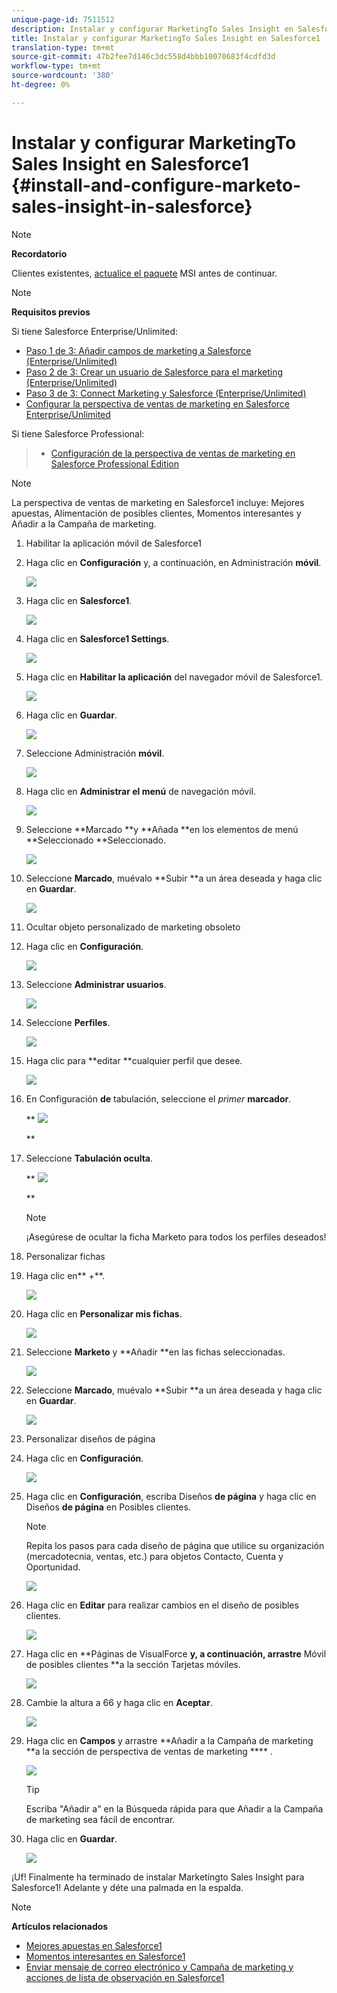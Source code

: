 ```yaml
---
unique-page-id: 7511512
description: Instalar y configurar MarketingTo Sales Insight en Salesforce1 - Documentos de marketing - Documentación del producto
title: Instalar y configurar MarketingTo Sales Insight en Salesforce1
translation-type: tm+mt
source-git-commit: 47b2fee7d146c3dc558d4bbb10070683f4cdfd3d
workflow-type: tm+mt
source-wordcount: '380'
ht-degree: 0%

---
```



# Instalar y configurar MarketingTo Sales Insight en Salesforce1 {#install-and-configure-marketo-sales-insight-in-salesforce}

>[!NOTE]
>
>**Recordatorio**
>
>Clientes existentes, [actualice el paquete](http://docs.marketo.com/x/_gU6Ag) MSI antes de continuar.

>[!NOTE]
>
>**Requisitos previos**
>
>Si tiene Salesforce Enterprise/Unlimited:
>
>* [Paso 1 de 3: Añadir campos de marketing a Salesforce (Enterprise/Unlimited)](../../../../product-docs/crm-sync/salesforce-sync/setup/enterprise-unlimited-edition/step-1-of-3-add-marketo-fields-to-salesforce-enterprise-unlimited.md)
>* [Paso 2 de 3: Crear un usuario de Salesforce para el marketing (Enterprise/Unlimited)](../../../../product-docs/crm-sync/salesforce-sync/setup/enterprise-unlimited-edition/step-2-of-3-create-a-salesforce-user-for-marketo-enterprise-unlimited.md)
>* [Paso 3 de 3: Connect Marketing y Salesforce (Enterprise/Unlimited)](../../../../product-docs/crm-sync/salesforce-sync/setup/enterprise-unlimited-edition/step-3-of-3-connect-marketo-and-salesforce-enterprise-unlimited.md)
>* [Configurar la perspectiva de ventas de marketing en Salesforce Enterprise/Unlimited](../../../../product-docs/marketo-sales-insight/msi-for-salesforce/configuration/configure-marketo-sales-insight-in-salesforce-enterprise-unlimited.md)

>
>
Si tiene Salesforce Professional:
>
>* [Configuración de la perspectiva de ventas de marketing en Salesforce Professional Edition](../../../../product-docs/marketo-sales-insight/msi-for-salesforce/configuration/configure-marketo-sales-insight-in-salesforce-professional-edition.md)

>



>[!NOTE]
>
>La perspectiva de ventas de marketing en Salesforce1 incluye: Mejores apuestas, Alimentación de posibles clientes, Momentos interesantes y Añadir a la Campaña de marketing.

1. Habilitar la aplicación móvil de Salesforce1
1. Haga clic en **Configuración** y, a continuación, en Administración **móvil**.

   ![](assets/image2015-4-21-15-3a29-3a22.png)

1. Haga clic en **Salesforce1**.

   ![](assets/image2015-4-21-15-3a30-3a51.png)

1. Haga clic en **Salesforce1 Settings**.

   ![](assets/image2015-4-21-15-3a32-3a21.png)

1. Haga clic en **Habilitar la aplicación** del navegador móvil de Salesforce1.

   ![](assets/image2015-4-21-15-3a34-3a27.png)

1. Haga clic en **Guardar**.

   ![](assets/image2015-4-21-15-3a42-3a48.png)

1. Seleccione Administración **móvil**.

   ![](assets/image2015-4-22-11-3a10-3a14.png)

1. Haga clic en **Administrar el menú** de navegación móvil.

   ![](assets/image2015-4-22-11-3a13-3a10.png)

1. Seleccione **Marcado **y **Añada **en los elementos de menú **Seleccionado **Seleccionado.

   ![](assets/image2015-4-22-14-3a55-3a37.png)

1. Seleccione **Marcado**, muévalo **Subir **a un área deseada y haga clic en **Guardar**.

   ![](assets/image2015-4-22-17-3a20-3a56.png)

1. Ocultar objeto personalizado de marketing obsoleto
1. Haga clic en **Configuración**.

   ![](assets/image2015-4-22-15-3a13-3a48.png)

1. Seleccione **Administrar usuarios**.

   ![](assets/image2015-5-5-11-3a13-3a45.png)

1. Seleccione **Perfiles**.

   ![](assets/image2015-5-5-11-3a15-3a21.png)

1. Haga clic para **editar **cualquier perfil que desee.

   ![](assets/image2015-5-5-13-3a51-3a36.png)

1. En Configuración **de** tabulación, seleccione el *primer* **marcador**.

   ** ![](assets/image2015-5-5-13-3a55-3a36.png)

   **

1. Seleccione **Tabulación oculta**.

   ** ![](assets/image2015-5-5-14-3a2-3a29.png)

   **

   >[!NOTE]
   >
   >¡Asegúrese de ocultar la ficha Marketo para todos los perfiles deseados!

1. Personalizar fichas
1. Haga clic en** +**.

   ![](assets/image2015-4-22-17-3a14-3a49.png)

1. Haga clic en **Personalizar mis fichas**.

   ![](assets/image2015-4-22-17-3a16-3a22.png)

1. Seleccione **Marketo** y **Añadir **en las fichas seleccionadas.

   ![](assets/image2015-4-22-17-3a17-3a15.png)

1. Seleccione **Marcado**, muévalo **Subir **a un área deseada y haga clic en **Guardar**.

   ![](assets/image2015-4-22-18-3a29-3a47.png)

1. Personalizar diseños de página
1. Haga clic en **Configuración**.

   ![](assets/image2015-4-22-17-3a26-3a56.png)

1. Haga clic en **Configuración**, escriba Diseños **de página** y haga clic en Diseños **de página** en Posibles clientes.

   >[!NOTE]
   >
   >Repita los pasos para cada diseño de página que utilice su organización (mercadotecnia, ventas, etc.) para objetos Contacto, Cuenta y Oportunidad.

   ![](assets/image2015-4-22-17-3a34-3a33.png)

1. Haga clic en **Editar** para realizar cambios en el diseño de posibles clientes.

   ![](assets/image2015-4-22-17-3a44-3a0.png)

1. Haga clic en **Páginas de VisualForce **y, a continuación, arrastre** Móvil de posibles clientes **a la sección Tarjetas móviles.

   ![](assets/image2015-4-22-17-3a49-3a37.png)

1. Cambie la altura a 66 y haga clic en **Aceptar**.

   ![](assets/image2015-4-22-17-3a52-3a15.png)

1. Haga clic en **Campos** y arrastre **Añadir a la Campaña de marketing **a la sección de perspectiva de ventas de marketing **** .

   ![](assets/configure-step-6.png)

   >[!TIP]
   >
   >Escriba &quot;Añadir a&quot; en la Búsqueda rápida para que Añadir a la Campaña de marketing sea fácil de encontrar.

1. Haga clic en **Guardar**.

   ![](assets/image2015-4-22-18-3a1-3a56.png)

¡Uf! Finalmente ha terminado de instalar Marketingto Sales Insight para Salesforce1! Adelante y déte una palmada en la espalda.

>[!NOTE]
>
>**Artículos relacionados**
>
>* [Mejores apuestas en Salesforce1](best-bets-in-salesforce1.md)
>* [Momentos interesantes en Salesforce1](interesting-moments-in-salesforce1.md)
>* [Enviar mensaje de correo electrónico y Campaña de marketing y acciones de lista de observación en Salesforce1](send-marketo-email-and-campaign-and-watchlist-actions-in-salesforce1.md)

>



